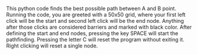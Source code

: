 This python code finds the best possible path between A and B point.
Running the code, you are greeted with a 50x50 grid, where your first left click will be the start and second left click will be the end node.
Anything after those clicks are considered barriers and marked with black color.
After defining the start and end nodes, pressing the key SPACE will start the pathfinding.
Pressing the letter C will reset the program without exiting it.
Right clicking will reset a single node.
